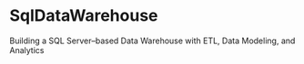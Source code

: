 # SqlDataWarehouse
Building a SQL Server–based Data Warehouse with ETL, Data Modeling, and Analytics
